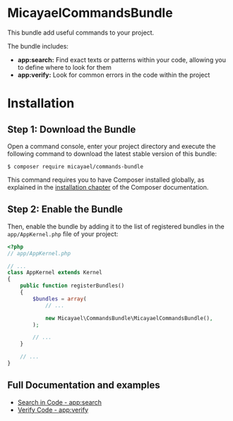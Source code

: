 # MicayaelCommandsBundle

This bundle add useful commands to your project.

The bundle includes:

  - **app:search:** Find exact texts or patterns within your code, allowing you to define where to look for them
  - **app:verify:** Look for common errors in the code within the project

Installation
============

Step 1: Download the Bundle
---------------------------

Open a command console, enter your project directory and execute the
following command to download the latest stable version of this bundle:

```console
$ composer require micayael/commands-bundle
```

This command requires you to have Composer installed globally, as explained
in the [installation chapter](https://getcomposer.org/doc/00-intro.md)
of the Composer documentation.

Step 2: Enable the Bundle
-------------------------

Then, enable the bundle by adding it to the list of registered bundles
in the `app/AppKernel.php` file of your project:

```php
<?php
// app/AppKernel.php

// ...
class AppKernel extends Kernel
{
    public function registerBundles()
    {
        $bundles = array(
            // ...

            new Micayael\CommandsBundle\MicayaelCommandsBundle(),
        );

        // ...
    }

    // ...
}
```

Full Documentation and examples
-------------------------------

- [Search in Code - app:search](https://github.com/micayael/commands-bundle/blob/master/Resources/doc/search_in_code.md) 
- [Verify Code - app:verify](https://github.com/micayael/commands-bundle/blob/master/Resources/doc/verify.md) 
